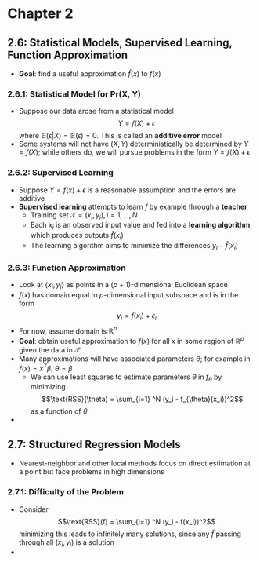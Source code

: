 # Chapter 2

## 2.6: Statistical Models, Supervised Learning, Function Approximation

- **Goal**: find a useful approximation $\hat{f}(x)$ to $f(x)$

### 2.6.1: Statistical Model for Pr(X, Y)

- Suppose our data arose from a statistical model $$Y = f(X) + \epsilon$$ where $\mathbb{E}(\epsilon|X) = \mathbb{E}(\epsilon) = 0$. This is called an **additive error** model
- Some systems will not have $(X, Y)$ deterministically be determined by $Y = f(X)$; while others do, we will pursue problems in the form $Y = f(X) + \epsilon$

### 2.6.2: Supervised Learning
- Suppose $Y = f(x) + \epsilon$ is a reasonable assumption and the errors are additive
- **Supervised learning** attempts to learn $f$ by example through a **teacher**
	- Training set $\mathcal{T} = (x_i, y_i), i = 1, \ldots, N$
	- Each $x_i$ is an observed input value and fed into a **learning algorithm**, which produces outputs $\hat{f}(x_i)$
	- The learning algorithm aims to minimize the differences $y_i - \hat{f}(x_i)$

### 2.6.3: Function Approximation
- Look at $\{x_i, y_i\}$ as points in a $(p+1)$-dimensional Euclidean space
- $f(x)$ has domain equal to $p$-dimensional input subspace and is in the form $$y_i = f(x_i) + \epsilon_i$$
- For now, assume domain is $\mathbb{R}^p$
- **Goal**: obtain useful approximation to $f(x)$ for all $x$ in some region of $\mathbb{R}^p$ given the data in $\mathcal{T}$
- Many approximations will have associated parameters $\theta$; for example in $f(x) = x^T \beta$, $\theta = \beta$
	- We can use least squares to estimate parameters $\theta$ in $f_{\theta}$ by minimizing $$\text{RSS}(\theta) = \sum_{i=1} ^N (y_i - f_{\theta}(x_i))^2$$ as a function of $\theta$
- 

## 2.7: Structured Regression Models
- Nearest-neighbor and other local methods focus on direct estimation at a point  but face problems in high dimensions
### 2.7.1: Difficulty of the Problem
- Consider $$\text{RSS}(f) = \sum_{i=1} ^N (y_i - f(x_i))^2$$minimizing this leads to infinitely many solutions, since any $\hat{f}$ passing through all $(x_i, y_i)$ is a solution
- 
  
  
